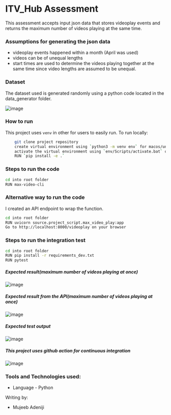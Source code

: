 # ITV_Hub Assessment

This assessment accepts input json data that stores videoplay events and returns the maximum number of videos playing at the same time.

### Assumptions for generating the json data
- videoplay events happened within a month (April was used)
- videos can be of unequal lengths
- start times are used to determine the videos playing together at the same time since video lengths are assumed to be unequal.

### Dataset
The dataset used is generated randomly using a python code located in the data_generator folder.

![image](https://user-images.githubusercontent.com/30020704/201565640-fc747ce4-dde7-4de8-a852-144a5ae99c11.png)

### How to run
This project uses `venv` in other for users to easily run.
To run locally:
```sh
    git clone project repository
    create virtual environment using `python3 -m venv env` for macos/unix and `py -m venv env` for windows 
    activate the virtual environment using `env/Scripts/activate.bat` or `source/env/bin/activate`
    RUN `pip install -e .`
```

### Steps to run the code
```sh
cd into root folder
RUN max-video-cli
```


### Alternative way to run the code
I created an API endpoint to wrap the function.

```sh
cd into root folder
RUN uvicorn source.project_script.max_video_play:app
Go to http://localhost:8000/videoplay on your browser
```


### Steps to run the integration test
```sh
cd into root folder
RUN pip install -r requirements_dev.txt
RUN pytest
```

##### Expected result(maximum number of videos playing at once)
![image](https://user-images.githubusercontent.com/30020704/202834089-28c9d336-e6fb-4f85-a472-5b5951fe1318.png)


##### Expected result from the API(maximum number of videos playing at once)
![image](https://user-images.githubusercontent.com/30020704/202834128-80af8895-173e-4210-b627-c556e0e75c77.png)


##### Expected test output
![image](https://user-images.githubusercontent.com/30020704/202834039-82d94cf2-89d9-42b6-ae43-11f5ee908dc9.png)


##### This project uses github action for continuous integration
![image](https://user-images.githubusercontent.com/30020704/201562005-e2a11972-41bc-4548-834a-652884519c44.png)


### Tools and Technologies used:
- Language - Python

Writing by:
- Mujeeb Adeniji